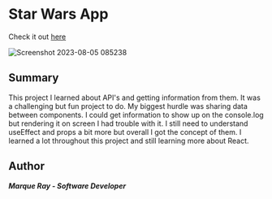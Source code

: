 # Star Wars App

Check it out [here](https://starwars-app-3f5084ab17fb.herokuapp.com/) 


![Screenshot 2023-08-05 085238](https://github.com/Mray2k4/Star-Wars-App/assets/99221965/48f3d297-d72a-4ddb-8562-ea98470166d9)

## Summary
This project I learned about API's and getting information from them. It was a challenging but fun project to do. My biggest hurdle was sharing data between components. I could get information to show up on the console.log but rendering it on screen I had trouble with it. I still need to understand useEffect and props a bit more but overall I got the concept of them. I learned a lot throughout this project and still learning more about React.

## Author
***Marque Ray - Software Developer***
